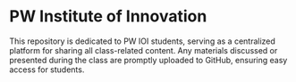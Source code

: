 # PW Institute of Innovation

This repository is dedicated to PW IOI students, serving as a centralized platform for sharing all class-related content. Any materials discussed or presented during the class are promptly uploaded to GitHub, ensuring easy access for students.
